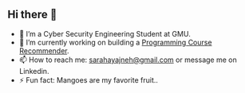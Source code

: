 ## Hi there 👋

- 🔭 I’m a Cyber Security Engineering Student at GMU. 
- 🌱 I’m currently working on building a [Programming Course Recommender]([url](https://github.com/sara-hay/course-recommender)).
- 📫 How to reach me: sarahayajneh@gmail.com or message me on Linkedin.
- ⚡ Fun fact: Mangoes are my favorite fruit..
